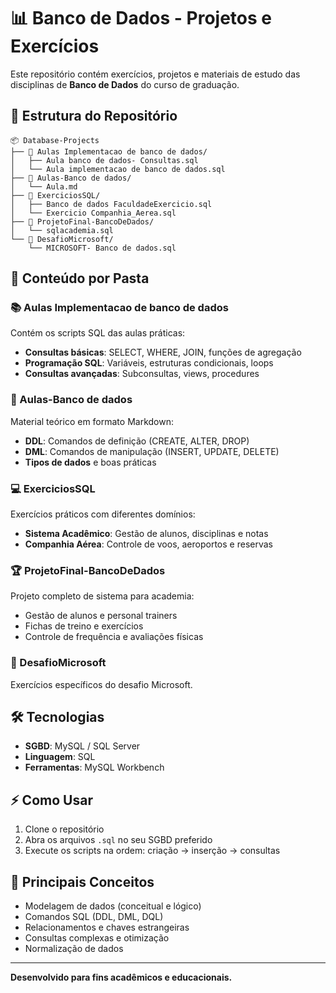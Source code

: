 # 📊 Banco de Dados - Projetos e Exercícios

Este repositório contém exercícios, projetos e materiais de estudo das disciplinas de **Banco de Dados** do curso de graduação.

## 📁 Estrutura do Repositório

```
📦 Database-Projects
├── 📁 Aulas Implementacao de banco de dados/
│   ├── Aula banco de dados- Consultas.sql
│   └── Aula implementacao de banco de dados.sql
├── 📁 Aulas-Banco de dados/
│   └── Aula.md
├── 📁 ExerciciosSQL/
│   ├── Banco de dados FaculdadeExercicio.sql
│   └── Exercicio Companhia_Aerea.sql
├── 📁 ProjetoFinal-BancoDeDados/
│   └── sqlacademia.sql
└── 📁 DesafioMicrosoft/
    └── MICROSOFT- Banco de dados.sql
```

## 🎯 Conteúdo por Pasta

### 📚 Aulas Implementacao de banco de dados
Contém os scripts SQL das aulas práticas:
- **Consultas básicas**: SELECT, WHERE, JOIN, funções de agregação
- **Programação SQL**: Variáveis, estruturas condicionais, loops
- **Consultas avançadas**: Subconsultas, views, procedures

### 📖 Aulas-Banco de dados
Material teórico em formato Markdown:
- **DDL**: Comandos de definição (CREATE, ALTER, DROP)
- **DML**: Comandos de manipulação (INSERT, UPDATE, DELETE)
- **Tipos de dados** e boas práticas

### 💻 ExerciciosSQL
Exercícios práticos com diferentes domínios:
- **Sistema Acadêmico**: Gestão de alunos, disciplinas e notas
- **Companhia Aérea**: Controle de voos, aeroportos e reservas

### 🏆 ProjetoFinal-BancoDeDados
Projeto completo de sistema para academia:
- Gestão de alunos e personal trainers
- Fichas de treino e exercícios
- Controle de frequência e avaliações físicas

### 🚀 DesafioMicrosoft
Exercícios específicos do desafio Microsoft.

## 🛠️ Tecnologias

- **SGBD**: MySQL / SQL Server
- **Linguagem**: SQL
- **Ferramentas**: MySQL Workbench

## ⚡ Como Usar

1. Clone o repositório
2. Abra os arquivos `.sql` no seu SGBD preferido
3. Execute os scripts na ordem: criação → inserção → consultas

## 📝 Principais Conceitos

- Modelagem de dados (conceitual e lógico)
- Comandos SQL (DDL, DML, DQL)
- Relacionamentos e chaves estrangeiras
- Consultas complexas e otimização
- Normalização de dados

---

**Desenvolvido para fins acadêmicos e educacionais.**
